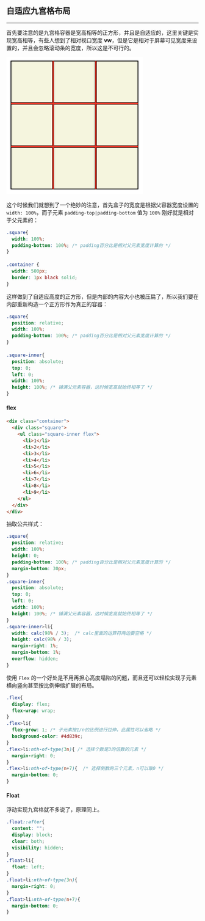 ## 自适应九宫格布局

------

首先要注意的是九宫格容器是宽高相等的正方形，并且是自适应的，这里关键是实现宽高相等，有些人想到了相对视口宽度 **vw**，但是它是相对于屏幕可见宽度来设置的，并且会忽略滚动条的宽度，所以这是不可行的。

<img src="assets/image-20210106215248386.png" alt="image-20210106215248386" style="zoom:50%;" />

这个时候我们就想到了一个绝妙的注意，首先盒子的宽度是根据父容器宽度设置的 `width: 100%`，而子元素 `padding-top|padding-bottom` 值为 `100%` 刚好就是相对于父元素的：

```css
.square{
  width: 100%;
  padding-bottom: 100%; /* padding百分比是相对父元素宽度计算的 */
}

.container {
  width: 500px;
  border: 1px black solid;
}
```

这样做到了自适应高度的正方形，但是内部的内容大小也被压扁了，所以我们要在内部重新构造一个正方形作为真正的容器：

```css
.square{
  position: relative;
  width: 100%;
  padding-bottom: 100%; /* padding百分比是相对父元素宽度计算的 */
}

.square-inner{
  position: absolute;
  top: 0;
  left: 0;
  width: 100%;
  height: 100%; /* 铺满父元素容器，这时候宽高就始终相等了 */
}
```

#### flex

```html
<div class="container">
  <div class="square">
    <ul class="square-inner flex">
      <li>1</li>
      <li>2</li>
      <li>3</li>
      <li>4</li>
      <li>5</li>
      <li>6</li>
      <li>7</li>
      <li>8</li>
      <li>9</li>
    </ul>
  </div>
</div>
```

抽取公共样式：

```css
.square{
  position: relative;
  width: 100%;
  height: 0;
  padding-bottom: 100%; /* padding百分比是相对父元素宽度计算的 */
  margin-bottom: 30px;
}
.square-inner{
  position: absolute;
  top: 0;
  left: 0;
  width: 100%;
  height: 100%; /* 铺满父元素容器，这时候宽高就始终相等了 */
}
.square-inner>li{
  width: calc(98% / 3);  /* calc里面的运算符两边要空格 */
  height: calc(98% / 3);
  margin-right: 1%;
  margin-bottom: 1%;
  overflow: hidden;
}
```

使用 `Flex` 的一个好处是不用再担心高度塌陷的问题，而且还可以轻松实现子元素横向竖向甚至按比例伸缩扩展的布局。

```css
.flex{
  display: flex;
  flex-wrap: wrap;
}
.flex>li{
  flex-grow: 1; /* 子元素按1/n的比例进行拉伸，此属性可以省略 */
  background-color: #4d839c;
}
.flex>li:nth-of-type(3n){ /* 选择个数是3的倍数的元素 */
  margin-right: 0;
}
.flex>li:nth-of-type(n+7){  /* 选择倒数的三个元素，n可以取0 */
  margin-bottom: 0;
}
```

#### Float

浮动实现九宫格就不多说了，原理同上。

```css
.float::after{
  content: "";
  display: block;
  clear: both;
  visibility: hidden;
}
.float>li{
  float: left;
}
.float>li:nth-of-type(3n){
  margin-right: 0;
}
.float>li:nth-of-type(n+7){
  margin-bottom: 0;
}
```